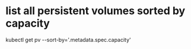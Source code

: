 # list all persistent volumes sorted by capacity
kubectl get pv --sort-by='.metadata.spec.capacity'
